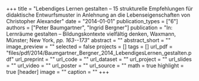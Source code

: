 +++
title = "Lebendiges Lernen gestalten – 15 strukturelle Empfehlungen für didaktische Entwurfsmuster in Anlehnung an die Lebenseigenschaften von Christopher Alexander"
date = "2014-01-01"
publication_types = ["6"]
authors = ["Peter Baumgartner", "Ingrid Bergner"]
publication = "In: Lernräume gestalten – Bildungskontexte vielfältig denken, Waxmann, Münster; New York, _pp. 163--173_"
abstract = ""
abstract_short = ""
image_preview = ""
selected = false
projects = []
tags = []
url_pdf = "files/pdf/2014/Baumgartner_Bergner_2014_LebendigesLernen_gestalten.pdf"
url_preprint = ""
url_code = ""
url_dataset = ""
url_project = ""
url_slides = ""
url_video = ""
url_poster = ""
url_source = ""
math = true
highlight = true
[header]
image = ""
caption = ""
+++
